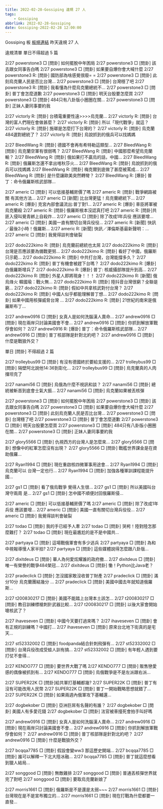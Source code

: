 ```yaml
---
title: 2022-02-28-Gossiping 違規 27 人
tags:
    - Gossiping
abbrlink: 2022-02-28-Gossiping
date: Gossiping-2022-02-28 12:00:00
---
```

Gossiping 板 [板規連結](https://www.ptt.cc/bbs/Gossiping/M.1637425085.A.07D.html)
昨天違規 27 人
<!-- more -->

違規清單
單日不得超過 5 篇

2/27 powerstone3 □ [問卦] 如何擺脫中年困局
2/27 powerstone3 □ [問卦] 該去跟女同事告白嗎
2/27 powerstone3 □ [問卦] 如果要自爆你會大喊什麼
2/27 powerstone3 R: [問卦] 國防部為啥感覺很廢= =
2/27 powerstone3 □ [問卦] 此刻烏克蘭人民是否比台灣…
2/27 powerstone3 □ [問卦] 台灣穩了吧
2/27 powerstone3 R: [問卦] 我看懂為什麼烏克蘭總統不…
2/27 powerstone3 □ [問卦] 普丁會怎麼道歉
2/27 powerstone3 □ [問卦] 明天台股要怎麼買
2/27 powerstone3 □ [問卦] 484只有八卦版小圈圈在關…
2/27 powerstone3 □ [問卦] 正妹人妻同事要約我

2/27 victorly R: [問卦] 台積電重要性遠>>>>烏克蘭…
2/27 victorly R: [問卦] 台灣的富人們現在會做甚麼？
2/27 victorly R: [問卦] 所以「現代戰爭」就這？
2/27 victorly R: [問卦] 施瑯是怎麼打下台灣的？
2/27 victorly R: [問卦] 烏克蘭484選對總統了？
2/27 victorly R: [問卦] 烏說抓到的俄兵可以找媽媽

2/27 BleedWang R: [問卦] 德國不會再有希特勒這類型…
2/27 BleedWang R: [問卦] 烏克蘭空軍有很弱嗎？
2/27 BleedWang R: [問卦] 中國那麼希望烏克蘭輸？
2/27 BleedWang R: [問卦] 俄如果打不贏烏的話，中國…
2/27 BleedWang R: [問卦] 俄羅斯怎還不拿出喀秋莎火…
2/27 BleedWang R: [問卦] 烏說抓到的俄兵可以找媽媽
2/27 BleedWang R: [問卦] 梅克爾到底做了甚麼被罵成…
2/27 BleedWang R: [問卦] 是什麼讓歐美突然轉彎？
2/27 BleedWang R: [爆卦] 普丁：命令俄羅斯核武部隊…

2/27 americ □ [問卦] 可以低接基輔房價了嗎
2/27 americ R: [問卦] 戰爭網路被關 有其他方法…
2/27 americ □ [新聞] 比台灣更猛！烏克蘭總統下…
2/27 americ R: [爆卦] 克宮內部會議流出:普丁對1…
2/27 americ R: [爆卦] 車臣將軍被烏克蘭殺
2/27 americ R: [問卦] 俄羅斯根本沒認真打吧
2/27 americ R: [問卦]共匪入侵叫覺青綁上自殺炸…
2/27 americ □ [問卦] 除了改成1年兵役 應該要增…
2/27 americ □ [問卦] 美國一直有關切台灣兵役役…
2/27 americ R: [新聞] 快訊／最後2小時！俄羅斯…
2/27 americ R: [新聞] 快訊／澤倫斯基最新聲明：…
2/27 americ □ [問卦] 我覺得談判會破裂

2/27 dodo222kimo R: [問卦] 烏克蘭前總統也太屌
2/27 dodo222kimo R: [問卦] 台灣是否應該要為備戰更努…
2/27 dodo222kimo R: [問卦] 看好了中國，俄羅斯只示範…
2/27 dodo222kimo R: [問卦] 中共打台灣，台灣能撐多久？
2/27 dodo222kimo R: [問卦] 普丁有機會被趕下台嗎？
2/27 dodo222kimo R: [爆卦] 白俄羅斯增兵了
2/27 dodo222kimo R: [爆卦] 普丁: 核威攝部隊提升到高…
2/27 dodo222kimo R: [問卦] 外星人即將現身！！！
2/27 dodo222kimo R: [新聞] 俄烏烽火 韓國瑜：戰火無…
2/27 dodo222kimo R: [問卦] 陸抖音台灣很窮？全聯是窮…
2/27 dodo222kimo R: [問卦] 假如中共拿核武對付台灣？
2/27 dodo222kimo R: [問卦] 中國人似乎都能理解普丁想…
2/27 dodo222kimo R: [問卦] 如果中國用核彈威脅台灣 …
2/27 dodo222kimo R: [問卦] 21世紀的南宋是俄羅斯布丁…

2/27 andrew0916 □ [問卦] 女真人是如何洗腦漢人賣命…
2/27 andrew0916 □ [問卦] 現在兩岸只討論美國會不會…
2/27 andrew0916 □ [問卦] 你抓到解放軍戰俘會如何？
2/27 andrew0916 R: [爆卦] 普丁：命令俄羅斯核武部隊…
2/27 andrew0916 □ [問卦] 普丁核部隊是針對北約吧？
2/27 andrew0916 □ [問卦] 什麼是戰狼外交？

單日 [問卦] 不得超過 2 篇

2/27 trolleybus99 □ [問卦] 有沒有德國終於要給支援的…
2/27 trolleybus99 □ [問卦] 隔壁阿北說他14:36到彰化…
2/27 trolleybus99 □ [問卦] 烏克蘭真的人肉擋坦克了

2/27 nanami56 □ [問卦] 烏俄為什麼不視訊和談？
2/27 nanami56 □ [問卦] 總統被斬首到底會士氣大振…
2/27 nanami56 □ [問卦] 烏克蘭如果被丟核彈

2/27 powerstone3 □ [問卦] 如何擺脫中年困局
2/27 powerstone3 □ [問卦] 該去跟女同事告白嗎
2/27 powerstone3 □ [問卦] 如果要自爆你會大喊什麼
2/27 powerstone3 □ [問卦] 此刻烏克蘭人民是否比台灣…
2/27 powerstone3 □ [問卦] 台灣穩了吧
2/27 powerstone3 □ [問卦] 普丁會怎麼道歉
2/27 powerstone3 □ [問卦] 明天台股要怎麼買
2/27 powerstone3 □ [問卦] 484只有八卦版小圈圈在關…
2/27 powerstone3 □ [問卦] 正妹人妻同事要約我

2/27 glory5566 □ [問卦] 仇視西方的台灣人是怎麼來…
2/27 glory5566 □ [問卦] 想像中的紅軍怎麼沒有出現？
2/27 glory5566 □ [問卦] 戰艦世界課金是在資助俄羅…

2/27 Ryan1994 □ [問卦] 現在重啟核四微軍事用途會…
2/27 Ryan1994 □ [問卦] 烏克蘭可以 台灣一定也行…
2/27 Ryan1994 □ [問卦] 加強各種軍訓課程能提升國…

2/27 gs1 □ [問卦] 看了俄烏戰爭 覺得人生很…
2/27 gs1 □ [問卦] 所以美國叫台灣守兩周 是…
2/27 gs1 □ [問卦] 怎中國不順便討回俄羅斯侵…

2/27 americ □ [問卦] 可以低接基輔房價了嗎
2/27 americ □ [問卦] 除了改成1年兵役 應該要增…
2/27 americ □ [問卦] 美國一直有關切台灣兵役役…
2/27 americ □ [問卦] 我覺得談判會破裂

2/27 todao □ [問卦] 我的手已經予人牽
2/27 todao □ [問卦] 哭枵！陸對陸怎那麼難打？
2/27 todao □ [問卦] 現在最尷尬的是不是中國共…

2/27 partyaya □ [問卦] 這場戰俄軍會有多少逃兵
2/27 partyaya □ [問卦] 為和中視報導慢人家半拍?
2/27 partyaya □ [問卦] 這些媒體說得怎麼跟八卦版…

2/27 dixitdeus □ [問卦] 華人為何愛炫耀誰的政府撤…
2/27 dixitdeus □ [問卦] 唯一有榮譽的戰爭484榮冠…
2/27 dixitdeus □ [問卦] 慟！Python比Java老？

2/27 pradeclick □ [問卦] 怎沒國家敢沒收普丁財產
2/27 pradeclick □ [問卦] 滿分10分 烏克蘭團結幾分 …
2/27 pradeclick □ [問卦] 美國中國去年就知道俄羅斯…

2/27 t200830217 □ [問卦] 美國不能踏上台灣本土該怎…
2/27 t200830217 □ [問卦] 教召訓練標槍刺針武器比較…
2/27 t200830217 □ [問卦] 以後大家會開始嗆核武了？

2/27 ihaveseven □ [問卦] 中國今天要打過來嗎？
2/27 ihaveseven □ [問卦] 會有正規的訓練嗎？中國打…
2/27 ihaveseven □ [問卦] 原來台北地下街真的是宅天…

2/27 st52332002 □ [問卦] foodpanda結合針刺飛彈有…
2/27 st52332002 □ [問卦] 台灣兵役改成受蛙人訓有搞…
2/27 st52332002 □ [問卦] 有年輕人遇到要打仗不會得…

2/27 KENDO777 □ [問卦] 要世界大戰了嗎
2/27 KENDO777 □ [問卦] 販售戀愛感的偶像被抓到有…
2/27 KENDO777 □ [問卦] 烏俄戰爭是不是左派跟右派…

2/27 SUPER22K □ [問卦]給共軍打基輔都幾?
2/27 SUPER22K □ [問卦] 普丁有沒有可能改用人民幣
2/27 SUPER22K □ [問卦] 普丁一開始戰略思想就錯了…
2/27 SUPER22K □ [問卦] 如果兩週內俄軍攻下基輔還…

2/27 dogbekober □ [問卦] 亞洲巨屌有名聲的有誰？
2/27 dogbekober □ [問卦] 美國人有多愛花錢
2/27 dogbekober □ [問卦] 法官被車撞死會拍手叫好嗎

2/27 andrew0916 □ [問卦] 女真人是如何洗腦漢人賣命…
2/27 andrew0916 □ [問卦] 現在兩岸只討論美國會不會…
2/27 andrew0916 □ [問卦] 你抓到解放軍戰俘會如何？
2/27 andrew0916 □ [問卦] 普丁核部隊是針對北約吧？
2/27 andrew0916 □ [問卦] 什麼是戰狼外交？

2/27 bcqqa7785 □ [問卦] 假設會變ww3 那這歷史開端…
2/27 bcqqa7785 □ [問卦] 誰可以解釋一下北大陸冰融…
2/27 bcqqa7785 □ [問卦] 普丁就這麼想看到獵人結局…

2/27 songgood □ [問卦] 無敵雞排
2/27 songgood □ [問卦] 普通丟核彈世界就完了對吧
2/27 songgood □ [問卦] 要取烏克蘭新娘了

2/27 morris1661 □ [問卦] 俄羅斯是不是還是太弱~~~
2/27 morris1661 □ [問卦] 台灣現在是不是宣布獨立的…
2/27 morris1661 □ [問卦] 現在打戰為什麼都要一直發…